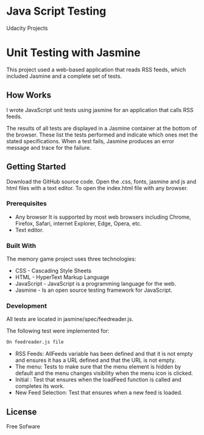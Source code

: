 # Java Script Testing
Udacity Projects

# Unit Testing with Jasmine

This project used a web-based application that reads RSS feeds, which included Jasmine and a complete set of tests. 

## How Works

I wrote JavaScript unit tests using jasmine for an application that calls RSS feeds.

The results of all tests are displayed in a Jasmine container at the bottom of the browser. These list the tests performed and indicate which ones met the stated specifications. When a test fails, Jasmine produces an error message and trace for the failure.

## Getting Started

Download the GitHub source code. Open the .css, fonts, jasmine and js and html files with a text editor. To open the index.html file with any browser.

### Prerequisites

  - Any browser  It is supported by most web browsers including Chrome, Firefox, Safari, internet Explorer, Edge, Opera, etc.
  - Text editor.
  
### Built With

The memory game project uses three technologies: 

* CSS -  Cascading Style Sheets
* HTML - HyperText Markup Language 
* JavaScript - JavaScript is a programming language for the web.
* Jasmine -  Is an open source testing framework for JavaScript.

### Development

All tests are located in jasmine/spec/feedreader.js.
 
The following test were implemented for:
```sh
On feedreader.js file
```
* RSS Feeds: 
  AllFeeds variable has been defined and that it is not empty and ensures it has a URL defined and that the URL is not empty.
* The menu:
  Tests to make sure that the menu element is hidden by default and the menu changes visibility when the menu icon is clicked.
* Initial :
   Test that ensures when the loadFeed function is called and completes its work.
* New Feed Selection:
  Test that ensures when a new feed is loaded.

License
----

Free Sofware


